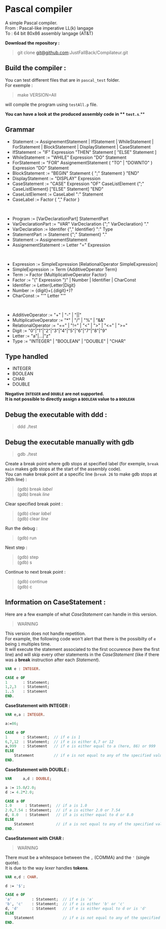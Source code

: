 # Pascal compiler

A simple Pascal compiler.<br>
From : Pascal-like imperative LL(k) langage<br>
To : 64 bit 80x86 assembly langage (AT&T)

**Download the repository :**

> git clone git@github.com:JustFallBack/Compilateur.git

## Build the compiler :
You can test different files that are in `pascal_test` folder.<br>
For exemple :

> make VERSION=All

will compile the program using `testAll.p` file.

**You can have a look at the produced assembly code in ** `test.s`**.**

## Grammar

-  Statement := AssignementStatement | IfStatement | WhileStatement | ForStatement | BlockStatement | DisplayStatement | CaseStatement
-  IfStatement := "IF" Expression "THEN" Statement [ "ELSE" Statement ]
-  WhileStatement := "WHILE" Expression "DO" Statement
-  ForStatement := "FOR" AssignementStatement ( "TO" | "DOWNTO" ) Expression "DO" Statement
-  BlockStatement := "BEGIN" Statement { ";" Statement } "END"
-  DisplayStatement := "DISPLAY" Expression
-  CaseStatement := "CASE" Expression "OF" CaseListElement {";" CaseListElement} ["ELSE" Statement] "END"
-  CaseListElement := CaseLabel ":" Statement
-  CaseLabel := Factor { "," Factor }

<br>

-  Program := [VarDeclarationPart] StatementPart
-  VarDeclarationPart := "VAR" VarDeclaration {";" VarDeclaration} "."
-  VarDeclaration := Identifer {"," Identifier} ":" Type
-  StatementPart := Statement {";" Statement} "."
-  Statement := AssignementStatement
-  AssignementStatement := Letter "=" Expression

<br>

-  Expression := SimpleExpression [RelationalOperator SimpleExpression]
-  SimpleExpression := Term {AdditiveOperator Term}
-  Term := Factor {MultiplicativeOperator Factor}
-  Factor := "(" Expression ")" | Number | Identifier | CharConst
-  Identifier := Letter{Letter|Digit}
-  Number := {digit}+(\.{digit}+)?
-  CharConst := "'" Letter "'"

<br>

-  AdditiveOperator := "+" | "-" | "||"
-  MultiplicativeOperator := "*" | "/" | "%" | "&&"
-  RelationalOperator := "==" | "!=" | "<" | ">" | "<=" | ">="  
-  Digit := "0"|"1"|"2"|"3"|"4"|"5"|"6"|"7"|"8"|"9"
-  Letter := "a"|...|"z"
-  Type := "INTEGER" | "BOOLEAN" | "DOUBLE" | "CHAR"

## Type handled

- INTEGER
- BOOLEAN
- CHAR
- DOUBLE

**Negative `INTEGER` and `DOUBLE` are not supported.**<br>
**It is not possible to directly assign a `BOOLEAN` value to a `BOOLEAN`**

## Debug the executable with ddd :

> ddd ./test

## Debug the executable manually with gdb 

> gdb ./test

Create a break point where gdb stops at specified label (for exemple, `break main` makes gdb stops at the start of the assembly code).<br>
You can make break point at a specific line (`break 26` to make gdb stops at 26th line) :
>(gdb) break _label_<br>
>(gdb) break _line_

Clear specified break point :
>(gdb) clear _label_<br>
>(gdb) clear _line_

Run the debug :
>(gdb) run

Next step :
>(gdb) step<br>
>(gdb) s

Continue to next break point :
>(gdb) continue<br>
>(gdb) c


## Information on CaseStatement :

Here are a few example of what *CaseStatement* can handle in this version.<br>

>WARNING<br>

This version does not handle repetition.<br>
For example, the following code won't alert that there is the possibilty of `e` being `1` multiples time.<br>
It will execute the statement associated to the first occurence (here the first line) and will skip every other statements in the *CaseStatement* (like if there was a **break** instruction after each *Statement*).<br>

```pascal
VAR e : INTEGER.

CASE e OF
1       : Statement;
1,2,3   : Statement;  
1..5    : Statement  
END.
```

**CaseStatement with INTEGER :**

```pascal
VAR e,a : INTEGER.

a:=86;

CASE e OF
1       : Statement;  // if e is 1
6,7,12  : Statement;  // if e is either 6,7 or 12
a,999   : Statement   // if e is either equal to a (here, 86) or 999
ELSE
    Statement         // if e is not equal to any of the specified value
END.
```

**CaseStatement with DOUBLE :**

```pascal
VAR     a,d : DOUBLE;

a := 15.0/2.0;
d := 4.2*2.0;

CASE a OF
1.0      : Statement;  // if a is 1.0
2.0,7.54 : Statement;  // if a is either 2.0 or 7.54
d, 8.0   : Statement   // if a is either equal to d or 8.0
ELSE
    Statement          // if a is not equal to any of the specified value
END.
```

**CaseStatement with CHAR :**

>WARNING<br>

There must be a whitespace between the `,` (COMMA) and the `'` (single quote).<br>
It is due to the way *lexer* handles **tokens**.<br>

```pascal
VAR e,d : CHAR.

d := '$';

CASE e OF
'a'         : Statement;  // if e is 'a'
'b', 'c'    : Statement;  // if e is either 'b' or 'c'
d, 'd'      : Statement   // if e is either equal to d or is 'd'
ELSE
    Statement             // if e is not equal to any of the specified value
END.
```